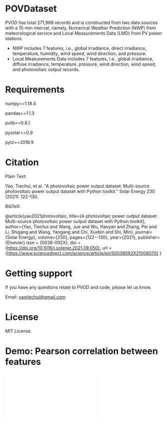 # POVDataset



PVOD has total 271,968 records and is constructed from two data sources with a 15-min interval, namely, Numerical Weather Prediction (NWP) from meteorological service and Local Measurements Data (LMD) from PV power stations. 

- NWP includes 7 features, i.e., global irradiance, direct irradiance, temperature, humidity, wind speed, wind direction, and pressure.
- Local Measurements Data includes 7 features, i.e., global irradiance, diffuse irradiance, temperature, pressure, wind direction, wind speed, and photovoltaic output records.


# Requirements

numpy==1.18.4

pandas==1.1.3

pvlib==0.8.1

pysolar==0.9

pytz==2018.9


# Citation

Plain Text:

Yao, Tiechui, et al. "A photovoltaic power output dataset: Multi-source photovoltaic power output dataset with Python toolkit." Solar Energy 230 (2021): 122-130.

BibTeX:

@article{yao2021photovoltaic,
  title={A photovoltaic power output dataset: Multi-source photovoltaic power output dataset with Python toolkit},
  author={Yao, Tiechui and Wang, Jue and Wu, Haoyan and Zhang, Pei and Li, Shigang and Wang, Yangang and Chi, Xuebin and Shi, Min},
  journal={Solar Energy},
  volume={230},
  pages={122--130},
  year={2021},
  publisher={Elsevier}
  issn = {0038-092X},
  doi = {https://doi.org/10.1016/j.solener.2021.09.050},
  url = {https://www.sciencedirect.com/science/article/pii/S0038092X21008070}
}


# Getting support

If you have any questions relate to PVOD and code, please let us know. 

Email: yaotiechui@gmail.com

# License

MIT License.



# Demo: Pearson correlation between features 

![](./src/corr.pdf "Pearson correlation between features")